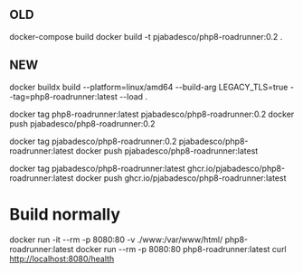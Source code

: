 ## OLD

docker-compose build
docker build -t pjabadesco/php8-roadrunner:0.2 .

## NEW

docker buildx build --platform=linux/amd64 --build-arg LEGACY_TLS=true --tag=php8-roadrunner:latest --load .

docker tag php8-roadrunner:latest pjabadesco/php8-roadrunner:0.2
docker push pjabadesco/php8-roadrunner:0.2

docker tag pjabadesco/php8-roadrunner:0.2 pjabadesco/php8-roadrunner:latest
docker push pjabadesco/php8-roadrunner:latest

docker tag pjabadesco/php8-roadrunner:latest ghcr.io/pjabadesco/php8-roadrunner:latest
docker push ghcr.io/pjabadesco/php8-roadrunner:latest

# Build normally

docker run -it --rm -p 8080:80 -v ./www:/var/www/html/ php8-roadrunner:latest
docker run --rm -p 8080:80 php8-roadrunner:latest
curl <http://localhost:8080/health>

